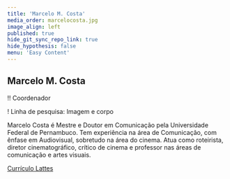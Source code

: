 ```yaml
---
title: 'Marcelo M. Costa'
media_order: marcelocosta.jpg
image_align: left
published: true
hide_git_sync_repo_link: true
hide_hypothesis: false
menu: 'Easy Content'
---
```


## Marcelo M. Costa

!! Coordenador

! Linha de pesquisa: Imagem e corpo

Marcelo Costa é Mestre e Doutor em Comunicação pela Universidade Federal de Pernambuco. Tem experiência na área de Comunicação, com ênfase em Audiovisual, sobretudo na área do cinema. Atua como roteirista, diretor cinematográfico, crítico de cinema e professor nas áreas de comunicação e artes visuais.

[Currículo Lattes](http://lattes.cnpq.br/0859580104430692?classes=btn,btn-primary,btn-lg)